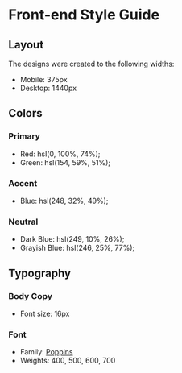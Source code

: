 # Front-end Style Guide

## Layout

The designs were created to the following widths:

- Mobile: 375px
- Desktop: 1440px

## Colors

### Primary

- Red: hsl(0, 100%, 74%);
- Green: hsl(154, 59%, 51%);

### Accent

- Blue: hsl(248, 32%, 49%);

### Neutral

- Dark Blue: hsl(249, 10%, 26%);
- Grayish Blue: hsl(246, 25%, 77%);

## Typography

### Body Copy

- Font size: 16px

### Font

- Family: [Poppins](https://fonts.google.com/specimen/Poppins)
- Weights: 400, 500, 600, 700
